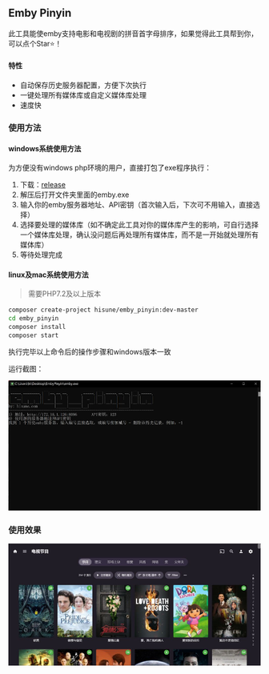 ## Emby Pinyin

此工具能使emby支持电影和电视剧的拼音首字母排序，如果觉得此工具帮到你，可以点个Star⭐️！

#### 特性
- 自动保存历史服务器配置，方便下次执行
- 一键处理所有媒体库或自定义媒体库处理
- 速度快

### 使用方法

#### windows系统使用方法

为方便没有windows php环境的用户，直接打包了exe程序执行：

1. 下载：[release](https://github.com/hisune/emby_pinyin/releases)
2. 解压后打开文件夹里面的emby.exe
3. 输入你的emby服务器地址、API密钥（首次输入后，下次可不用输入，直接选择）
4. 选择要处理的媒体库（如不确定此工具对你的媒体库产生的影响，可自行选择一个媒体库处理，确认没问题后再处理所有媒体库，而不是一开始就处理所有媒体库）
5. 等待处理完成

#### linux及mac系统使用方法

> 需要PHP7.2及以上版本

```sh
composer create-project hisune/emby_pinyin:dev-master
cd emby_pinyin
composer install
composer start
```

执行完毕以上命令后的操作步骤和windows版本一致

运行截图：

![](https://raw.githubusercontent.com/hisune/images/master/emby_pinyin_2.jpg)


### 使用效果

![](https://raw.githubusercontent.com/hisune/images/master/emby_pinyin_1.jpg)
